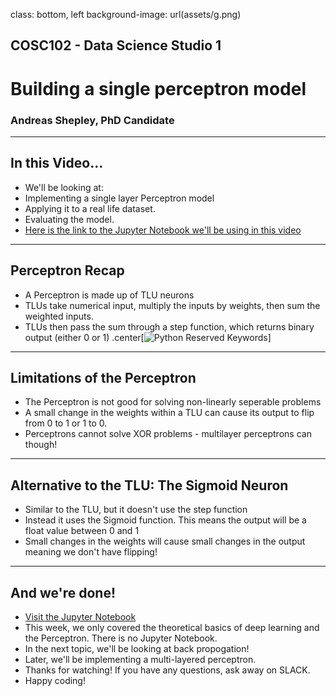 
class: bottom, left
background-image: url(assets/g.png)

<h2 class="title_headings_sml">COSC102 - Data Science Studio 1</h2>

<h1 class="title_headings_sml"> Building a single perceptron model
</h1>

<h3 class="title_headings_sml"> Andreas Shepley, PhD Candidate </h3>

---

## In this Video...

* We'll be looking at:
* Implementing a single layer Perceptron model
* Applying it to a real life dataset.
* Evaluating the model.
*  [Here is the link to the Jupyter Notebook we'll be using in this video](https://mybinder.org/v2/git/https%3A%2F%2Fgitlab.une.edu.au%2Fmwelch8%2Fcosc102/master?filepath=topic_38%2FPerceptron.ipynb)
---

## Perceptron Recap
* A Perceptron is made up of TLU neurons
* TLUs take numerical input, multiply the inputs by weights, then sum the weighted inputs.
* TLUs then pass the sum through a step function, which returns binary output (either 0 or 1)
.center[![Python Reserved Keywords](assets/topic_37/neuron.PNG)]
---

## Limitations of the Perceptron
* The Perceptron is not good for solving non-linearly seperable problems
* A small change in the weights within a TLU can cause its output to flip from 0 to 1 or 1 to 0.
* Perceptrons cannot solve XOR problems - multilayer perceptrons can though!
---

## Alternative to the TLU: The Sigmoid Neuron
* Similar to the TLU, but it doesn't use the step function
* Instead it uses the Sigmoid function. This means the output will be a float value between 0 and 1
* Small changes in the weights will cause small changes in the output meaning we don't have flipping!
---

## And we're done!
*  [Visit the Jupyter Notebook](https://mybinder.org/v2/git/https%3A%2F%2Fgitlab.une.edu.au%2Fmwelch8%2Fcosc102/master?filepath=topic_38%2FPerceptron.ipynb)
* This week, we only covered the theoretical basics of deep learning and the Perceptron. There is no Jupyter Notebook.
* In the next topic, we'll be looking at back propogation!
* Later, we'll be implementing a multi-layered perceptron.
* Thanks for watching! If you have any questions, ask away on SLACK.
* Happy coding!




